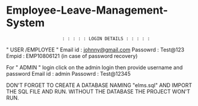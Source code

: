 # Employee-Leave-Management-System

                         : : : : : LOGIN DETAILS : : : : : 
" USER /EMPLOYEE "
Email id : johnny@gmail.com
Passowrd : Test@123
Empid : EMP10806121 (in case of password recovery)

For " ADMIN " login click on the admin login then provide username and password
Email id : admin
Passowrd : Test@12345




DON'T FORGET TO CREATE A DATABASE NAMING "elms.sql" AND IMPORT THE SQL FILE AND RUN.
WITHOUT THE DATABASE THE PROJECT WON'T RUN.
